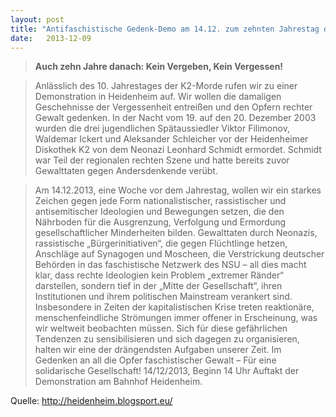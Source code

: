```yaml
---
layout: post
title: "Antifaschistische Gedenk-Demo am 14.12. zum zehnten Jahrestag des Dreifach-Mordes in Heidenheim"
date:   2013-12-09
---
```


>**Auch zehn Jahre danach: Kein Vergeben, Kein Vergessen!**

>Anlässlich des 10. Jahrestages der K2-Morde rufen wir zu einer Demonstration in Heidenheim auf. Wir wollen die damaligen Geschehnisse der Vergessenheit entreißen und den Opfern rechter Gewalt gedenken.
>In der Nacht vom 19. auf den 20. Dezember 2003 wurden die drei jugendlichen Spätaussiedler Viktor Filimonov, Waldemar Ickert und Aleksander Schleicher vor der Heidenheimer Diskothek K2 von dem Neonazi Leonhard Schmidt ermordet. Schmidt war Teil der regionalen rechten Szene und hatte bereits zuvor Gewalttaten gegen Andersdenkende verübt.

>Am 14.12.2013, eine Woche vor dem Jahrestag, wollen wir ein starkes Zeichen gegen jede Form nationalistischer, rassistischer und antisemitischer Ideologien und Bewegungen setzen, die den Nährboden für die Ausgrenzung, Verfolgung und Ermordung gesellschaftlicher Minderheiten bilden.
>Gewalttaten durch Neonazis, rassistische „Bürgerinitiativen“, die gegen Flüchtlinge hetzen, Anschläge auf Synagogen und Moscheen, die Verstrickung deutscher Behörden in das faschistische Netzwerk des NSU – all dies macht klar, dass rechte Ideologien kein Problem „extremer Ränder“ darstellen, sondern tief in der „Mitte der Gesellschaft“, ihren Institutionen und ihrem politischen Mainstream verankert sind.
>Insbesondere in Zeiten der kapitalistischen Krise treten reaktionäre, menschenfeindliche Strömungen immer offener in Erscheinung, was wir weltweit beobachten müssen. Sich für diese gefährlichen Tendenzen zu sensibilisieren und sich dagegen zu organisieren, halten wir eine der drängendsten Aufgaben unserer Zeit.
>Im Gedenken an all die Opfer faschistischer Gewalt – Für eine solidarische Gesellschaft!
>14/12/2013, Beginn 14 Uhr
>Auftakt der Demonstration am Bahnhof Heidenheim.

Quelle: http://heidenheim.blogsport.eu/


